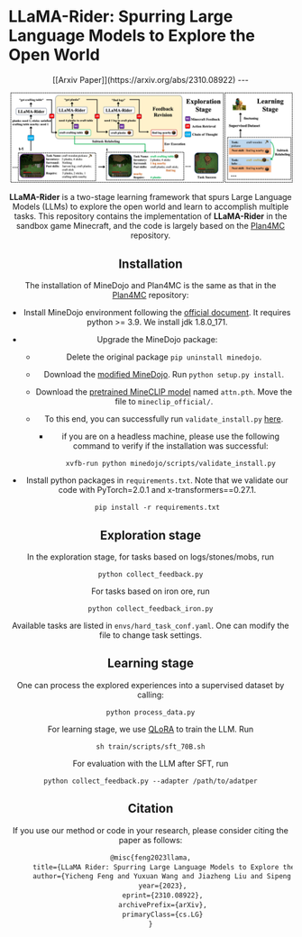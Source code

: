# LLaMA-Rider: Spurring Large Language Models to Explore the Open World

<div align="center">
[[Arxiv Paper]](https://arxiv.org/abs/2310.08922)
---

![llama-rider](figs/llama-rider.png)

**LLaMA-Rider** is a two-stage learning framework that spurs Large Language Models (LLMs) to explore the open world and learn to accomplish multiple tasks. This repository contains the implementation of **LLaMA-Rider** in the sandbox game Minecraft, and the code is largely based on the [Plan4MC](https://github.com/PKU-RL/Plan4MC) repository.

## Installation

The installation of MineDojo and Plan4MC is the same as that in the [Plan4MC](https://github.com/PKU-RL/Plan4MC) repository:

- Install MineDojo environment following the [official document](https://docs.minedojo.org/sections/getting_started/install.html#prerequisites).  It requires python >= 3.9. We install jdk 1.8.0_171.

- Upgrade the MineDojo package: 
  - Delete the original package `pip uninstall minedojo`.
  
  - Download the [modified MineDojo](https://github.com/PKU-RL/MCEnv). Run `python setup.py install`.

  - Download the [pretrained MineCLIP model](https://disk.pku.edu.cn:443/link/86843F120DF784DCC117624D2E90A569) named `attn.pth`.  Move the file to `mineclip_official/`.
  
  - To this end, you can successfully run `validate_install.py` [here](https://github.com/MineDojo/MineDojo/tree/main/scripts).
  
    - if you are on a headless machine, please use the following command to verify if the installation was successful:
  
      ```shell
      xvfb-run python minedojo/scripts/validate_install.py
      ```
  
- Install python packages in `requirements.txt`. Note that we validate our code with PyTorch=2.0.1 and x-transformers==0.27.1. 

  ```shell
  pip install -r requirements.txt
  ```

## Exploration stage

In the exploration stage, for tasks based on logs/stones/mobs, run

```shell
python collect_feedback.py
```

For tasks based on iron ore, run

```shell
python collect_feedback_iron.py
```

Available tasks are listed in `envs/hard_task_conf.yaml`. One can modify the file to change task settings.

## Learning stage

One can process the explored experiences into a supervised dataset by calling:

```shell
python process_data.py
```

For learning stage, we use [QLoRA](https://github.com/artidoro/qlora) to train the LLM. Run

```shell
sh train/scripts/sft_70B.sh
```

For evaluation with the LLM after SFT, run

```shell
python collect_feedback.py --adapter /path/to/adatper
```

## Citation

If you use our method or code in your research, please consider citing the paper as follows:

```latex
@misc{feng2023llama,
      title={LLaMA Rider: Spurring Large Language Models to Explore the Open World}, 
      author={Yicheng Feng and Yuxuan Wang and Jiazheng Liu and Sipeng Zheng and Zongqing Lu},
      year={2023},
      eprint={2310.08922},
      archivePrefix={arXiv},
      primaryClass={cs.LG}
}
```





